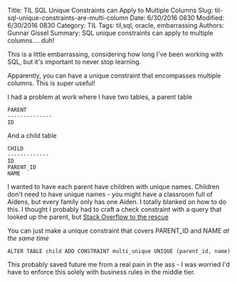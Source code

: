 ﻿Title: TIL SQL Unique Constraints can Apply to Multiple Columns
Slug: til-sql-unique-constraints-are-multi-column
Date: 6/30/2016 0830
Modified: 6/30/2016 0830
Category: TIL
Tags: til,sql, oracle, embarrassing
Authors: Gunnar Gissel
Summary: SQL unique constraints can apply to multiple columns.... duh!


This is a little embarrassing, considering how long I've been working with SQL, but it's important to never stop learning.


Apparently, you can have a unique constraint that encompasses multiple columns.  This is super useful!


I had a problem at work where I have two tables, a parent table


    PARENT
    --------------
    ID


And a child table


    CHILD
    -------------
    ID
    PARENT_ID
    NAME


I wanted to have each parent have children with unique names.  Children don't need to have unique names - you might have a classroom full of Aidens, but every family only has one Aiden.  I totally blanked on how to do this.  I thought I probably had to craft a check constraint with a query that looked up the parent, but [Stack Overflow to the rescue](stackoverflow.com/questions/38128466/crafting-a-check-constraint-that-depends-on-another-table/38128515#38128515)


You can just make a unique constraint that covers PARENT_ID and NAME _at the same time_


`ALTER TABLE child ADD CONSTRAINT multi_unique UNIQUE (parent_id, name)`


This probably saved future me from a real pain in the ass - I was worried I'd have to enforce this solely with business rules in the middle tier.